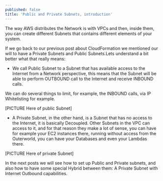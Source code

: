 ```yaml
---
published: false
title: 'Public and Private Subnets, introduction'
---
```

The way AWS distributes the Network is with VPCs and then, inside them, you can create different Subnets that contains different elements of your system.

If we go back to our previous post about CloudFormation we mentioned our will to have a Private Subnets and Public Subnets.Lets understand a bit better what that really means:

* We call Public Subnet to a Subnet that has available access to the Internet from a Network perspective, this means that the Subnet will be able to perform OUTBOUND call to the Internet and receive INBOUND calls.

We can do several things to limit, for example, the INBOUND calls, via IP Whitelisting for example.

[PICTURE Here of public Subnet]

* A Private Subnet, in the other hand, is a Subnet that has no access to the Internet, it is basically Decoupled. Other Subnets in the VPC can access to it, and for that reason they make a lot of sense, you can have for example your EC2 instances there, running without access from the Outerworld, you can have your Databases and even your Lambdas there.

[PICTURE Here of private Subnet]


In the next posts we will see how to set up Public and Private subnets, and also how to have some special Hybrid between them: A Private Subnet with Internet Outbound capabilities.


